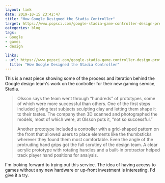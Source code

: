 ```yaml
---
layout: link
date: 2019-10-15 23:42:47
title: "How Google Designed the Stadia Controller"
target: https://www.popsci.com/google-stadia-game-controller-design-prototypes/
categories: blog
tags:
- Google
- games
- design

links:
- url: https://www.popsci.com/google-stadia-game-controller-design-prototypes/
  title: "How Google Designed the Stadia Controller"
---
```


This is a neat piece showing some of the process and iteration behind the Google design team's work on the controller for their new gaming service, [Stadia](https://store.google.com/us/product/stadia?hl=en-US "Stadia").

> Olsson says the team went through “hundreds” of prototypes, some of which were more successful than others. One of the first steps included giving test subjects sculpting clay and letting them shape it to their tastes. The company then 3D scanned and photographed the models, most of which were, at Olsson puts it, “not so successful.”
>
> Another prototype included a controller with a grid-shaped pattern on the front that allowed users to place elements like the thumbsticks wherever they found them most comfortable. Even the angle of the protruding hand grips got the full scrutiny of the design team. A clear acrylic prototype with rotating handles and a built-in protractor helped track player hand positions for analysis.

I'm looking forward to trying out this service. The idea of having access to games without any new hardware or up-front investment is interesting. I'd give it a try.